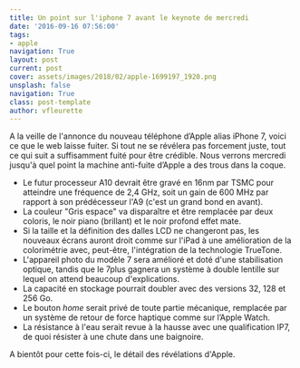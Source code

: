 ```yaml
---
title: Un point sur l'iphone 7 avant le keynote de mercredi
date: '2016-09-16 07:56:00'
tags:
- apple
navigation: True
layout: post
current: post
cover: assets/images/2018/02/apple-1699197_1920.png
unsplash: false
navigation: True
class: post-template
author: vfleurette
---
```


A la veille de l'annonce du nouveau téléphone d’Apple alias iPhone 7, voici ce que le web laisse fuiter. Si tout ne se révélera pas forcement juste, tout ce qui suit a suffisamment fuité pour être crédible. 
Nous verrons mercredi jusqu'à quel point la machine anti-fuite d’Apple a des trous dans la coque.

+ Le futur processeur A10 devrait être gravé en 16nm par TSMC pour atteindre une fréquence de 2,4 GHz, soit un gain de 600 MHz par rapport à son prédécesseur l'A9 (c'est un grand bond en avant).
+ La couleur "Gris espace" va disparaître et être remplacée par deux coloris, le noir piano (brillant) et le noir profond effet mate.
+ Si la taille et la définition des dalles LCD ne changeront pas, les nouveaux écrans auront droit comme sur l'iPad à une amélioration de la colorimétrie avec, peut-être, l'intégration de la technologie TrueTone.
+ L'appareil photo du modèle 7 sera amélioré et doté d'une stabilisation optique, tandis que le 7plus gagnera un système à double lentille sur lequel on attend beaucoup d'explications.
+ La capacité en stockage pourrait doubler avec des versions 32, 128 et 256 Go.
+ Le bouton *home* serait privé de toute partie mécanique, remplacée par un système de retour de force haptique comme sur l’Apple Watch.
+ La résistance à l'eau serait revue à la hausse avec une qualification IP7, de quoi résister à une chute dans une baignoire.
  

A bientôt pour cette fois-ci, le détail des révélations d'Apple.